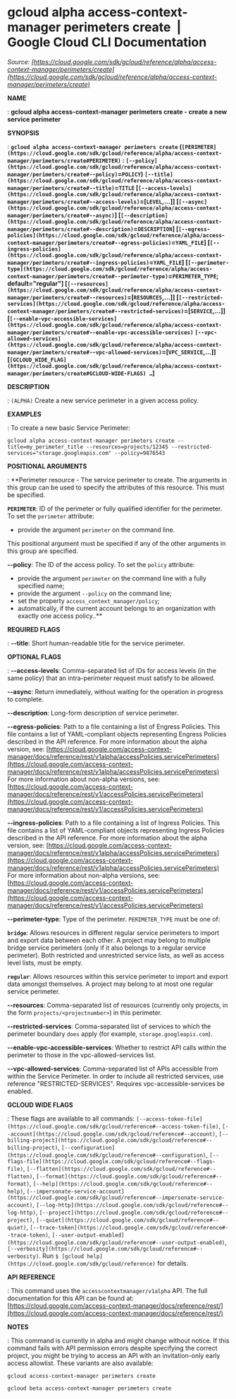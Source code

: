 # gcloud alpha access-context-manager perimeters create  |  Google Cloud CLI Documentation

*Source: [https://cloud.google.com/sdk/gcloud/reference/alpha/access-context-manager/perimeters/create](https://cloud.google.com/sdk/gcloud/reference/alpha/access-context-manager/perimeters/create)*

**NAME**

: **gcloud alpha access-context-manager perimeters create - create a new service perimeter**

**SYNOPSIS**

: **`gcloud alpha access-context-manager perimeters create` (`[PERIMETER](https://cloud.google.com/sdk/gcloud/reference/alpha/access-context-manager/perimeters/create#PERIMETER)` : `[--policy](https://cloud.google.com/sdk/gcloud/reference/alpha/access-context-manager/perimeters/create#--policy)`=`POLICY`) `[--title](https://cloud.google.com/sdk/gcloud/reference/alpha/access-context-manager/perimeters/create#--title)`=`TITLE` [`[--access-levels](https://cloud.google.com/sdk/gcloud/reference/alpha/access-context-manager/perimeters/create#--access-levels)`=[`LEVEL`,…]] [`[--async](https://cloud.google.com/sdk/gcloud/reference/alpha/access-context-manager/perimeters/create#--async)`] [`[--description](https://cloud.google.com/sdk/gcloud/reference/alpha/access-context-manager/perimeters/create#--description)`=`DESCRIPTION`] [`[--egress-policies](https://cloud.google.com/sdk/gcloud/reference/alpha/access-context-manager/perimeters/create#--egress-policies)`=`YAML_FILE`] [`[--ingress-policies](https://cloud.google.com/sdk/gcloud/reference/alpha/access-context-manager/perimeters/create#--ingress-policies)`=`YAML_FILE`] [`[--perimeter-type](https://cloud.google.com/sdk/gcloud/reference/alpha/access-context-manager/perimeters/create#--perimeter-type)`=`PERIMETER_TYPE`; default="regular"] [`[--resources](https://cloud.google.com/sdk/gcloud/reference/alpha/access-context-manager/perimeters/create#--resources)`=[`RESOURCES`,…]] [`[--restricted-services](https://cloud.google.com/sdk/gcloud/reference/alpha/access-context-manager/perimeters/create#--restricted-services)`=[`SERVICE`,…]] [`[--enable-vpc-accessible-services](https://cloud.google.com/sdk/gcloud/reference/alpha/access-context-manager/perimeters/create#--enable-vpc-accessible-services)` `[--vpc-allowed-services](https://cloud.google.com/sdk/gcloud/reference/alpha/access-context-manager/perimeters/create#--vpc-allowed-services)`=[`VPC_SERVICE`,…]] [`[GCLOUD_WIDE_FLAG](https://cloud.google.com/sdk/gcloud/reference/alpha/access-context-manager/perimeters/create#GCLOUD-WIDE-FLAGS) …`]**

**DESCRIPTION**

: `(ALPHA)` Create a new service perimeter in a given access policy.

**EXAMPLES**

: To create a new basic Service Perimeter:

```
gcloud alpha access-context-manager perimeters create --title=my_perimeter_title --resources=projects/12345 --restricted-services="storage.googleapis.com" --policy=9876543
```

**POSITIONAL ARGUMENTS**

: **Perimeter resource - The service perimeter to create. The arguments in this
group can be used to specify the attributes of this resource.
This must be specified.

**`PERIMETER`**:
ID of the perimeter or fully qualified identifier for the perimeter.
To set the `perimeter` attribute:

- provide the argument `perimeter` on the command line.

This positional argument must be specified if any of the other arguments in this
group are specified.

**--policy**:
The ID of the access policy.
To set the `policy` attribute:

- provide the argument `perimeter` on the command line with a fully
specified name;
- provide the argument `--policy` on the command line;
- set the property `access_context_manager/policy`;
- automatically, if the current account belongs to an organization with exactly
one access policy..**

**REQUIRED FLAGS**

: **--title**:
Short human-readable title for the service perimeter.

**OPTIONAL FLAGS**

: **--access-levels**:
Comma-separated list of IDs for access levels (in the same policy) that an
intra-perimeter request must satisfy to be allowed.

**--async**:
Return immediately, without waiting for the operation in progress to complete.

**--description**:
Long-form description of service perimeter.

**--egress-policies**:
Path to a file containing a list of Engress Policies.
This file contains a list of YAML-compliant objects representing Engress
Policies described in the API reference.
For more information about the alpha version, see: [https://cloud.google.com/access-context-manager/docs/reference/rest/v1alpha/accessPolicies.servicePerimeters](https://cloud.google.com/access-context-manager/docs/reference/rest/v1alpha/accessPolicies.servicePerimeters)
For more information about non-alpha versions, see: [https://cloud.google.com/access-context-manager/docs/reference/rest/v1/accessPolicies.servicePerimeters](https://cloud.google.com/access-context-manager/docs/reference/rest/v1/accessPolicies.servicePerimeters)

**--ingress-policies**:
Path to a file containing a list of Ingress Policies.
This file contains a list of YAML-compliant objects representing Ingress
Policies described in the API reference.
For more information about the alpha version, see: [https://cloud.google.com/access-context-manager/docs/reference/rest/v1alpha/accessPolicies.servicePerimeters](https://cloud.google.com/access-context-manager/docs/reference/rest/v1alpha/accessPolicies.servicePerimeters)
For more information about non-alpha versions, see: [https://cloud.google.com/access-context-manager/docs/reference/rest/v1/accessPolicies.servicePerimeters](https://cloud.google.com/access-context-manager/docs/reference/rest/v1/accessPolicies.servicePerimeters)

**--perimeter-type**:
Type of the perimeter. `PERIMETER_TYPE` must be one of:

**`bridge`**:
Allows resources in different regular service perimeters to import and export
data between each other.
A project may belong to multiple bridge service perimeters (only if it also
belongs to a regular service perimeter). Both restricted and unrestricted
service lists, as well as access level lists, must be empty.

**`regular`**:
Allows resources within this service perimeter to import and export data amongst
themselves.
A project may belong to at most one regular service perimeter.

**--resources**:
Comma-separated list of resources (currently only projects, in the form
`projects/<projectnumber>`) in this perimeter.

**--restricted-services**:
Comma-separated list of services to which the perimeter boundary
`does` apply (for example, `storage.googleapis.com`).

**--enable-vpc-accessible-services**:
Whether to restrict API calls within the perimeter to those in the
vpc-allowed-services list.

**--vpc-allowed-services**:
Comma-separated list of APIs accessible from within the Service Perimeter. In
order to include all restricted services, use reference "RESTRICTED-SERVICES".
Requires vpc-accessible-services be enabled.

**GCLOUD WIDE FLAGS**

: These flags are available to all commands: `[--access-token-file](https://cloud.google.com/sdk/gcloud/reference#--access-token-file)`,
`[--account](https://cloud.google.com/sdk/gcloud/reference#--account)`, `[--billing-project](https://cloud.google.com/sdk/gcloud/reference#--billing-project)`,
`[--configuration](https://cloud.google.com/sdk/gcloud/reference#--configuration)`,
`[--flags-file](https://cloud.google.com/sdk/gcloud/reference#--flags-file)`,
`[--flatten](https://cloud.google.com/sdk/gcloud/reference#--flatten)`, `[--format](https://cloud.google.com/sdk/gcloud/reference#--format)`, `[--help](https://cloud.google.com/sdk/gcloud/reference#--help)`, `[--impersonate-service-account](https://cloud.google.com/sdk/gcloud/reference#--impersonate-service-account)`,
`[--log-http](https://cloud.google.com/sdk/gcloud/reference#--log-http)`,
`[--project](https://cloud.google.com/sdk/gcloud/reference#--project)`, `[--quiet](https://cloud.google.com/sdk/gcloud/reference#--quiet)`, `[--trace-token](https://cloud.google.com/sdk/gcloud/reference#--trace-token)`, `[--user-output-enabled](https://cloud.google.com/sdk/gcloud/reference#--user-output-enabled)`,
`[--verbosity](https://cloud.google.com/sdk/gcloud/reference#--verbosity)`.
Run `$ [gcloud help](https://cloud.google.com/sdk/gcloud/reference)` for details.

**API REFERENCE**

: This command uses the `accesscontextmanager/v1alpha` API. The full
documentation for this API can be found at: [https://cloud.google.com/access-context-manager/docs/reference/rest/](https://cloud.google.com/access-context-manager/docs/reference/rest/)

**NOTES**

: This command is currently in alpha and might change without notice. If this
command fails with API permission errors despite specifying the correct project,
you might be trying to access an API with an invitation-only early access
allowlist. These variants are also available:

```
gcloud access-context-manager perimeters create
```

```
gcloud beta access-context-manager perimeters create
```